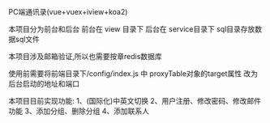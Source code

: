 PC端通讯录(vue+vuex+iview+koa2)

本项目分为前台和后台 前台在 view 目录下 后台在 service目录下 sql目录存放数据sql文件

本项目涉及邮箱验证,所以也需要按章redis数据库

使用前需要将前端目录下/config/index.js 中 proxyTable对象的target属性 改为后台启动的地址和端口


本项目目前实现功能: 1、(国际化)中英文切换 2、用户注册、修改密码、修改邮件功能 3、添加分组、删除分组 4、添加联系人


